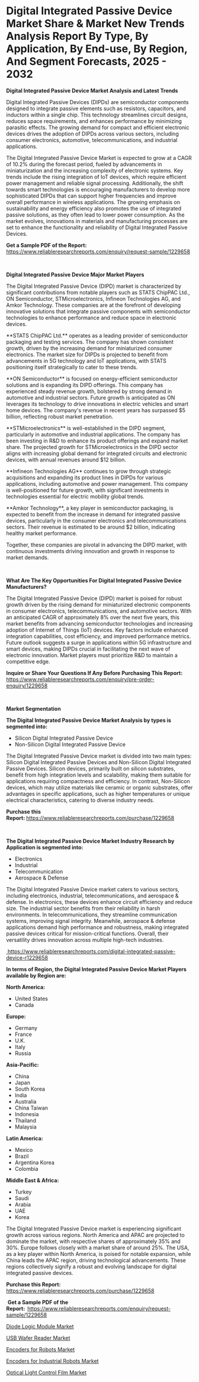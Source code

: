 <p><h1>Digital Integrated Passive Device Market Share & Market New Trends Analysis Report By Type, By Application, By End-use, By Region, And Segment Forecasts, 2025 - 2032</h1></p><p><strong>Digital Integrated Passive Device Market Analysis and Latest Trends</strong></p>
<p><p>Digital Integrated Passive Devices (DIPDs) are semiconductor components designed to integrate passive elements such as resistors, capacitors, and inductors within a single chip. This technology streamlines circuit designs, reduces space requirements, and enhances performance by minimizing parasitic effects. The growing demand for compact and efficient electronic devices drives the adoption of DIPDs across various sectors, including consumer electronics, automotive, telecommunications, and industrial applications.</p><p>The Digital Integrated Passive Device Market is expected to grow at a CAGR of 10.2% during the forecast period, fueled by advancements in miniaturization and the increasing complexity of electronic systems. Key trends include the rising integration of IoT devices, which require efficient power management and reliable signal processing. Additionally, the shift towards smart technologies is encouraging manufacturers to develop more sophisticated DIPDs that can support higher frequencies and improve overall performance in wireless applications. The growing emphasis on sustainability and energy efficiency also promotes the use of integrated passive solutions, as they often lead to lower power consumption. As the market evolves, innovations in materials and manufacturing processes are set to enhance the functionality and reliability of Digital Integrated Passive Devices.</p></p>
<p><strong>Get a Sample PDF of the Report:&nbsp;</strong> <a href="https://www.reliableresearchreports.com/enquiry/request-sample/1229658?utm_campaign=41&utm_medium=2&utm_source=Github&utm_content=ia&utm_term=13022025&utm_id=digital-integrated-passive-device">https://www.reliableresearchreports.com/enquiry/request-sample/1229658</a></p>
<p>&nbsp;</p>
<p><strong>Digital Integrated Passive Device Major Market Players</strong></p>
<p><p>The Digital Integrated Passive Device (DIPD) market is characterized by significant contributions from notable players such as STATS ChipPAC Ltd., ON Semiconductor, STMicroelectronics, Infineon Technologies AG, and Amkor Technology. These companies are at the forefront of developing innovative solutions that integrate passive components with semiconductor technologies to enhance performance and reduce space in electronic devices.</p><p>**STATS ChipPAC Ltd.** operates as a leading provider of semiconductor packaging and testing services. The company has shown consistent growth, driven by the increasing demand for miniaturized consumer electronics. The market size for DIPDs is projected to benefit from advancements in 5G technology and IoT applications, with STATS positioning itself strategically to cater to these trends.</p><p>**ON Semiconductor** is focused on energy-efficient semiconductor solutions and is expanding its DIPD offerings. This company has experienced steady revenue growth, bolstered by strong demand in automotive and industrial sectors. Future growth is anticipated as ON leverages its technology to drive innovations in electric vehicles and smart home devices. The company's revenue in recent years has surpassed $5 billion, reflecting robust market penetration.</p><p>**STMicroelectronics** is well-established in the DIPD segment, particularly in automotive and industrial applications. The company has been investing in R&D to enhance its product offerings and expand market share. The projected growth for STMicroelectronics in the DIPD sector aligns with increasing global demand for integrated circuits and electronic devices, with annual revenues around $12 billion.</p><p>**Infineon Technologies AG** continues to grow through strategic acquisitions and expanding its product lines in DIPDs for various applications, including automotive and power management. This company is well-positioned for future growth, with significant investments in technologies essential for electric mobility global trends. </p><p>**Amkor Technology**, a key player in semiconductor packaging, is expected to benefit from the increase in demand for integrated passive devices, particularly in the consumer electronics and telecommunications sectors. Their revenue is estimated to be around $2 billion, indicating healthy market performance.</p><p>Together, these companies are pivotal in advancing the DIPD market, with continuous investments driving innovation and growth in response to market demands.</p></p>
<p>&nbsp;</p>
<p><strong>What Are The Key Opportunities For Digital Integrated Passive Device Manufacturers?</strong></p>
<p><p>The Digital Integrated Passive Device (DIPD) market is poised for robust growth driven by the rising demand for miniaturized electronic components in consumer electronics, telecommunications, and automotive sectors. With an anticipated CAGR of approximately 8% over the next five years, this market benefits from advancing semiconductor technologies and increasing adoption of Internet of Things (IoT) devices. Key factors include enhanced integration capabilities, cost efficiency, and improved performance metrics. Future outlook suggests a surge in applications within 5G infrastructure and smart devices, making DIPDs crucial in facilitating the next wave of electronic innovation. Market players must prioritize R&D to maintain a competitive edge.</p></p>
<p><strong>Inquire or Share Your Questions If Any Before Purchasing This Report:</strong> <a href="https://www.reliableresearchreports.com/enquiry/pre-order-enquiry/1229658?utm_campaign=41&utm_medium=2&utm_source=Github&utm_content=ia&utm_term=13022025&utm_id=digital-integrated-passive-device">https://www.reliableresearchreports.com/enquiry/pre-order-enquiry/1229658</a></p>
<p>&nbsp;</p>
<p><strong>Market Segmentation</strong></p>
<p><strong>The Digital Integrated Passive Device Market Analysis by types is segmented into:</strong></p>
<p><ul><li>Silicon Digital Integrated Passive Device</li><li>Non-Silicon Digital Integrated Passive Device</li></ul></p>
<p><p>The Digital Integrated Passive Device market is divided into two main types: Silicon Digital Integrated Passive Devices and Non-Silicon Digital Integrated Passive Devices. Silicon devices, primarily built on silicon substrates, benefit from high integration levels and scalability, making them suitable for applications requiring compactness and efficiency. In contrast, Non-Silicon devices, which may utilize materials like ceramic or organic substrates, offer advantages in specific applications, such as higher temperatures or unique electrical characteristics, catering to diverse industry needs.</p></p>
<p><strong>Purchase this Report:&nbsp;</strong><a href="https://www.reliableresearchreports.com/purchase/1229658?utm_campaign=41&utm_medium=2&utm_source=Github&utm_content=ia&utm_term=13022025&utm_id=digital-integrated-passive-device">https://www.reliableresearchreports.com/purchase/1229658</a></p>
<p>&nbsp;</p>
<p><strong>The Digital Integrated Passive Device Market Industry Research by Application is segmented into:</strong></p>
<p><ul><li>Electronics</li><li>Industrial</li><li>Telecommunication</li><li>Aerospace & Defense</li></ul></p>
<p><p>The Digital Integrated Passive Device market caters to various sectors, including electronics, industrial, telecommunications, and aerospace & defense. In electronics, these devices enhance circuit efficiency and reduce size. The industrial sector benefits from their reliability in harsh environments. In telecommunications, they streamline communication systems, improving signal integrity. Meanwhile, aerospace & defense applications demand high performance and robustness, making integrated passive devices critical for mission-critical functions. Overall, their versatility drives innovation across multiple high-tech industries.</p></p>
<p><a href="https://www.reliableresearchreports.com/digital-integrated-passive-device-r1229658?utm_campaign=41&utm_medium=2&utm_source=Github&utm_content=ia&utm_term=13022025&utm_id=digital-integrated-passive-device">&nbsp;https://www.reliableresearchreports.com/digital-integrated-passive-device-r1229658</a></p>
<p><strong>In terms of Region, the Digital Integrated Passive Device Market Players available by Region are:</strong></p>
<p>
    <p> <strong> North America: </strong>
        <ul>
            <li>United States</li>
            <li>Canada</li>
        </ul>
        </p> 
    <p> <strong> Europe: </strong>
        <ul>
            <li>Germany</li>
            <li>France</li>
            <li>U.K.</li>
            <li>Italy</li>
            <li>Russia</li>
        </ul>
        </p> 
    <p> <strong> Asia-Pacific: </strong>
        <ul>
            <li>China</li>
            <li>Japan</li>
            <li>South Korea</li>
            <li>India</li>
            <li>Australia</li>
            <li>China Taiwan</li>
            <li>Indonesia</li>
            <li>Thailand</li>
            <li>Malaysia</li>
        </ul>
        </p> 
    <p> <strong> Latin America: </strong>
        <ul>
            <li>Mexico</li>
            <li>Brazil</li>
            <li>Argentina Korea</li>
            <li>Colombia</li>
        </ul>
        </p> 
    <p> <strong> Middle East & Africa: </strong>
        <ul>
            <li>Turkey</li>
            <li>Saudi</li>
            <li>Arabia</li>
            <li>UAE</li>
            <li>Korea</li>
        </ul>
    </p>
    </p>
<p><p>The Digital Integrated Passive Device market is experiencing significant growth across various regions. North America and APAC are projected to dominate the market, with respective shares of approximately 35% and 30%. Europe follows closely with a market share of around 25%. The USA, as a key player within North America, is poised for notable expansion, while China leads the APAC region, driving technological advancements. These regions collectively signify a robust and evolving landscape for digital integrated passive devices.</p></p>
<p><strong>Purchase this Report: </strong><a href="https://www.reliableresearchreports.com/purchase/1229658?utm_campaign=41&utm_medium=2&utm_source=Github&utm_content=ia&utm_term=13022025&utm_id=digital-integrated-passive-device">https://www.reliableresearchreports.com/purchase/1229658</a></p>
<p>&nbsp;<strong>Get a Sample PDF of the Report:&nbsp;&nbsp;</strong><a href="https://www.reliableresearchreports.com/enquiry/request-sample/1229658?utm_campaign=41&utm_medium=2&utm_source=Github&utm_content=ia&utm_term=13022025&utm_id=digital-integrated-passive-device">https://www.reliableresearchreports.com/enquiry/request-sample/1229658</a></p>
<p><strong></strong></p>
<p><p><a href="https://github.com/klaassenmackenzie6/Market-Research-Report-List-1/blob/main/diode-logic-module-market.md?utm_campaign=41&utm_medium=2&utm_source=Github&utm_content=ia&utm_term=13022025&utm_id=digital-integrated-passive-device">Diode Logic Module Market</a></p><p><a href="https://github.com/saoutiguarro/Market-Research-Report-List-1/blob/main/usb-wafer-reader-market.md?utm_campaign=41&utm_medium=2&utm_source=Github&utm_content=ia&utm_term=13022025&utm_id=digital-integrated-passive-device">USB Wafer Reader Market</a></p><p><a href="https://github.com/ahamdyzabira4/Market-Research-Report-List-1/blob/main/encoders-for-robots-market.md?utm_campaign=41&utm_medium=2&utm_source=Github&utm_content=ia&utm_term=13022025&utm_id=digital-integrated-passive-device">Encoders for Robots Market</a></p><p><a href="https://github.com/saroarmaicky/Market-Research-Report-List-1/blob/main/encoders-for-industrial-robots-market.md?utm_campaign=41&utm_medium=2&utm_source=Github&utm_content=ia&utm_term=13022025&utm_id=digital-integrated-passive-device">Encoders for Industrial Robots Market</a></p><p><a href="https://github.com/jenithschijf/Market-Research-Report-List-1/blob/main/optical-light-control-film-market.md?utm_campaign=41&utm_medium=2&utm_source=Github&utm_content=ia&utm_term=13022025&utm_id=digital-integrated-passive-device">Optical Light Control Film Market</a></p></p>